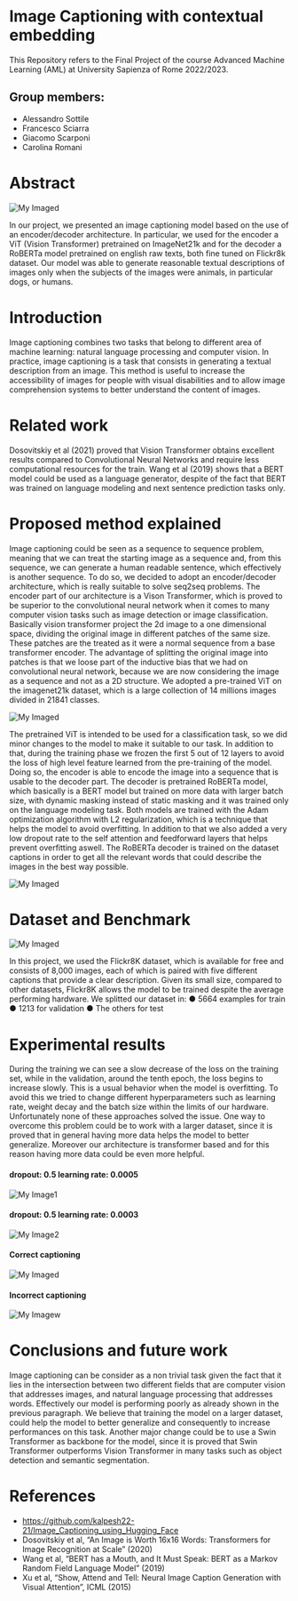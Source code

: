 # Image Captioning with contextual embedding
This Repository refers to the Final Project of the course Advanced Machine Learning (AML) at University Sapienza of Rome 2022/2023.

## Group members:
* Alessandro Sottile
* Francesco Sciarra
* Giacomo Scarponi 
* Carolina Romani 

# Abstract

![My Imaged](image_captioning.jpg)

In our project, we presented an image captioning model based on the use of an encoder/decoder architecture. In particular, we used for the encoder a ViT (Vision Transformer) pretrained on ImageNet21k and for the decoder a RoBERTa model pretrained on english raw texts, both fine tuned on Flickr8k dataset. Our model was able to generate reasonable textual descriptions of images only when the subjects of the images were animals, in particular dogs, or humans.


# Introduction
Image captioning combines two tasks that belong to different area of machine learning: natural language processing and computer vision. In practice, image captioning is a task that consists in generating a textual description from an image. This method is useful to increase the accessibility of images for people with visual disabilities and to allow image comprehension systems to better understand the content of images.

# Related work
Dosovitskiy et al (2021) proved that Vision Transformer obtains excellent results compared to Convolutional Neural Networks and require less computational resources for the train. Wang et al (2019) shows that a BERT model could be used as a language generator, despite of the fact that BERT was trained on language modeling and next sentence prediction tasks only.

# Proposed method explained
Image captioning could be seen as a sequence to sequence problem, meaning that we can treat the starting image as a sequence and, from this sequence, we can generate a human readable sentence, which effectively is another sequence. To do so, we decided to adopt an encoder/decoder architecture, which is really suitable to solve seq2seq problems.
The encoder part of our architecture is a Vison Transformer, which is proved to be superior to the convolutional neural network when it comes to many computer vision tasks such as image detection or image classification. Basically vision transformer project the 2d image to a one dimensional space, dividing the original image in different patches of the same size. These patches are the treated as it were a normal sequence from a base transformer encoder. The advantage of splitting the original image into patches is that we loose part of the inductive bias that we had on convolutional neural network, because we are now considering the image as a sequence and not as a 2D structure. We adopted a pre-trained ViT on the imagenet21k dataset, which is a large collection of 14 millions images divided in 21841 classes. 

![My Imaged](vit.png)

The pretrained ViT is intended to be used for a classification task, so we did minor changes to the model to make it suitable to our task. In addition to that, during the training phase we frozen the first 5 out of 12 layers to avoid the loss of high level feature learned from the pre-training of the model. Doing so, the encoder is able to encode the image into a sequence that is usable to the decoder part.
The decoder is pretrained RoBERTa model, which basically is a BERT model but trained on more data with larger batch size, with dynamic masking instead of static masking and it was trained only on the language modeling task.
Both models are trained with the Adam optimization algorithm with L2 regularization, which is a technique that helps the model to avoid overfitting. In addition to that we also added a very low dropout rate to the self attention and feedforward layers that helps prevent overfitting aswell.
The RoBERTa decoder is trained on the dataset captions in order to get all the relevant words that could describe the images in the best way possible.

![My Imaged](roberta.png)

# Dataset and Benchmark

![My Imaged](flicker.png)

In this project, we used the Flickr8K dataset, which is available for free and consists of 8,000 images, each of which is paired with five different captions that provide a clear description. Given its small size, compared to other datasets, Flickr8K allows the model to be trained despite the average performing hardware. We splitted our dataset in:
●	5664 examples for train
●	1213 for validation
●	The others for test

# Experimental results
During the training we can see a slow decrease of the loss on the training set, while in the validation, around the tenth epoch, the loss begins to increase slowly. This is a usual behavior when the model is overfitting. To avoid this we tried to change different hyperparameters such as learning rate, weight decay and the batch size within the limits of our hardware. Unfortunately none of these approaches solved the issue. One way to overcome this problem could be to work with a larger dataset, since it is proved that in general having more data helps the model to better generalize. Moreover our architecture is transformer based and for this reason having more data could be even more helpful.

#### dropout: 0.5  learning rate: 0.0005
![My Image1](Immagine1.png)

#### dropout: 0.5  learning rate: 0.0003
![My Image2](Immagine2.png)

#### Correct captioning
![My Imaged](dogs.png)

#### Incorrect captioning
![My Imagew](water.png)

# Conclusions and future work
Image captioning can be consider as a non trivial task given the fact that it lies in the intersection between two different fields that are computer vision that addresses images, and natural language processing that addresses words. Effectively our model is performing poorly as already shown in the previous paragraph. We believe that training the model on a larger dataset, could help the model to better generalize and consequently to increase performances on this task. Another major change could be to use a Swin Transformer as backbone for the model, since it is proved that Swin Transformer outperforms Vision Transformer in many tasks such as object detection and semantic segmentation.

# References
* https://github.com/kalpesh22-21/Image_Captioning_using_Hugging_Face
* Dosovitskiy et al, “An Image is Worth 16x16 Words: Transformers for Image Recognition at Scale” (2020)
* Wang et al, “BERT has a Mouth, and It Must Speak: BERT as a Markov Random Field Language Model” (2019)
* Xu et al, “Show, Attend and Tell: Neural Image Caption Generation with Visual Attention”, ICML (2015)



